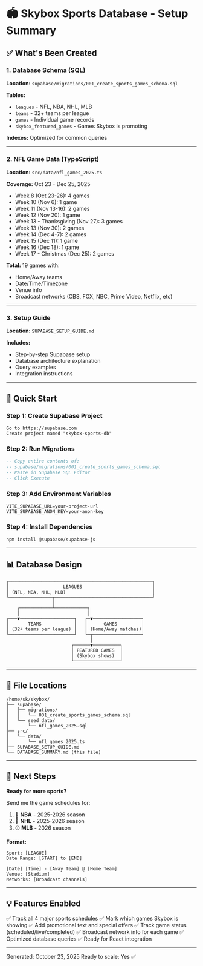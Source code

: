 # 🏟️ Skybox Sports Database - Setup Summary

## ✅ What's Been Created

### 1. Database Schema (SQL)
**Location:** `supabase/migrations/001_create_sports_games_schema.sql`

**Tables:**
- `leagues` - NFL, NBA, NHL, MLB
- `teams` - 32+ teams per league
- `games` - Individual game records
- `skybox_featured_games` - Games Skybox is promoting

**Indexes:** Optimized for common queries

---

### 2. NFL Game Data (TypeScript)
**Location:** `src/data/nfl_games_2025.ts`

**Coverage:** Oct 23 - Dec 25, 2025
- Week 8 (Oct 23-26): 4 games
- Week 10 (Nov 6): 1 game  
- Week 11 (Nov 13-16): 2 games
- Week 12 (Nov 20): 1 game
- Week 13 - Thanksgiving (Nov 27): 3 games
- Week 13 (Nov 30): 2 games
- Week 14 (Dec 4-7): 2 games
- Week 15 (Dec 11): 1 game
- Week 16 (Dec 18): 1 game
- Week 17 - Christmas (Dec 25): 2 games

**Total:** 19 games with:
- Home/Away teams
- Date/Time/Timezone
- Venue info
- Broadcast networks (CBS, FOX, NBC, Prime Video, Netflix, etc)

---

### 3. Setup Guide
**Location:** `SUPABASE_SETUP_GUIDE.md`

**Includes:**
- Step-by-step Supabase setup
- Database architecture explanation
- Query examples
- Integration instructions

---

## 🚀 Quick Start

### Step 1: Create Supabase Project
```
Go to https://supabase.com
Create project named "skybox-sports-db"
```

### Step 2: Run Migrations
```sql
-- Copy entire contents of:
-- supabase/migrations/001_create_sports_games_schema.sql
-- Paste in Supabase SQL Editor
-- Click Execute
```

### Step 3: Add Environment Variables
```
VITE_SUPABASE_URL=your-project-url
VITE_SUPABASE_ANON_KEY=your-anon-key
```

### Step 4: Install Dependencies
```bash
npm install @supabase/supabase-js
```

---

## 📊 Database Design

```
┌─────────────────────────────────────────────────────┐
│                    LEAGUES                          │
│ (NFL, NBA, NHL, MLB)                                │
└────────────────┬────────────────────────────────────┘
                 │
    ┌────────────┴────────────┐
    │                         │
┌───▼────────────────────┐   ┌─▼──────────────────┐
│       TEAMS            │   │      GAMES         │
│ (32+ teams per league) │   │ (Home/Away matches)│
└────────────────────────┘   └─┬──────────────────┘
                               │
                        ┌──────▼──────────┐
                        │ FEATURED GAMES  │
                        │ (Skybox shows)  │
                        └─────────────────┘
```

---

## 📝 File Locations

```
/home/sk/skybox/
├── supabase/
│   ├── migrations/
│   │   └── 001_create_sports_games_schema.sql
│   └── seed_data/
│       └── nfl_games_2025.sql
├── src/
│   └── data/
│       └── nfl_games_2025.ts
├── SUPABASE_SETUP_GUIDE.md
└── DATABASE_SUMMARY.md (this file)
```

---

## 🎯 Next Steps

**Ready for more sports?**

Send me the game schedules for:
1. 🏀 **NBA** - 2025-2026 season
2. 🏒 **NHL** - 2025-2026 season  
3. ⚾ **MLB** - 2026 season

**Format:**
```
Sport: [LEAGUE]
Date Range: [START] to [END]

[Date] [Time] - [Away Team] @ [Home Team]
Venue: [Stadium]
Networks: [Broadcast channels]
```

---

## 💡 Features Enabled

✅ Track all 4 major sports schedules
✅ Mark which games Skybox is showing
✅ Add promotional text and special offers
✅ Track game status (scheduled/live/completed)
✅ Broadcast network info for each game
✅ Optimized database queries
✅ Ready for React integration

---

Generated: October 23, 2025
Ready to scale: Yes ✅
